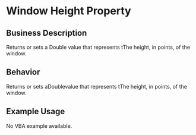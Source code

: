 # Window Height Property

## Business Description
Returns or sets a Double value that represents tThe height, in points, of the window.

## Behavior
Returns or sets aDoublevalue that represents tThe height, in points, of the window.

## Example Usage
No VBA example available.